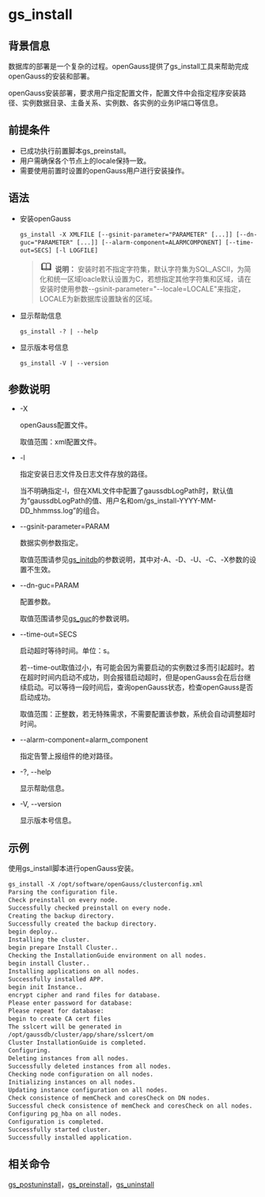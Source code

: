 # gs\_install

## 背景信息<a name="zh-cn_topic_0237152416_zh-cn_topic_0059778040_section551843134215"></a>

数据库的部署是一个复杂的过程。openGauss提供了gs\_install工具来帮助完成openGauss的安装和部署。

openGauss安装部署，要求用户指定配置文件，配置文件中会指定程序安装路径、实例数据目录、主备关系、实例数、各实例的业务IP端口等信息。

## 前提条件<a name="zh-cn_topic_0237152416_zh-cn_topic_0059778040_sde0deda331f04a77b53c25695a919910"></a>

-   已成功执行前置脚本gs\_preinstall。
-   用户需确保各个节点上的locale保持一致。
-   需要使用前置时设置的openGauss用户进行安装操作。

## 语法<a name="zh-cn_topic_0237152416_zh-cn_topic_0059778040_sb4663fce66974c9dadbf543e4a7095ba"></a>

-   安装openGauss

    ```
    gs_install -X XMLFILE [--gsinit-parameter="PARAMETER" [...]] [--dn-guc="PARAMETER" [...]] [--alarm-component=ALARMCOMPONENT] [--time-out=SECS] [-l LOGFILE]  
    ```

    >![](public_sys-resources/icon-note.png) **说明：** 
    >安装时若不指定字符集，默认字符集为SQL\_ASCII，为简化和统一区域loacle默认设置为C，若想指定其他字符集和区域，请在安装时使用参数--gsinit-parameter="--locale=LOCALE"来指定，LOCALE为新数据库设置缺省的区域。

-   显示帮助信息

    ```
    gs_install -? | --help
    ```

-   显示版本号信息

    ```
    gs_install -V | --version
    ```


## 参数说明<a name="zh-cn_topic_0237152416_zh-cn_topic_0059778040_s6aa938505b3b45808dbefdd1266efd76"></a>

-   -X

    openGauss配置文件。

    取值范围：xml配置文件。

-   -l

    指定安装日志文件及日志文件存放的路径。

    当不明确指定-l，但在XML文件中配置了gaussdbLogPath时，默认值为“gaussdbLogPath的值、用户名和om/gs\_install-YYYY-MM-DD\_hhmmss.log”的组合。

-   --gsinit-parameter=PARAM

    数据实例参数指定。

    取值范围请参见[gs\_initdb](gs_initdb.md)的参数说明，其中对-A、-D、-U、-C、-X参数的设置不生效。

-   --dn-guc=PARAM

    配置参数。

    取值范围请参见[gs\_guc](gs_guc.md)的参数说明。

-   --time-out=SECS

    启动超时等待时间。单位：s。

    若--time-out取值过小，有可能会因为需要启动的实例数过多而引起超时。若在超时时间内启动不成功，则会报错启动超时，但是openGauss会在后台继续启动。可以等待一段时间后，查询openGauss状态，检查openGauss是否启动成功。

    取值范围：正整数，若无特殊需求，不需要配置该参数，系统会自动调整超时时间。

-   --alarm-component=alarm\_component

    指定告警上报组件的绝对路径。

-   -?, --help

    显示帮助信息。

-   -V, --version

    显示版本号信息。


## 示例<a name="zh-cn_topic_0237152416_zh-cn_topic_0059778040_s9f6b00fff4334fdfaa38df725719b248"></a>

使用gs\_install脚本进行openGauss安装。

```
gs_install -X /opt/software/openGauss/clusterconfig.xml
Parsing the configuration file.
Check preinstall on every node.
Successfully checked preinstall on every node.
Creating the backup directory.
Successfully created the backup directory.
begin deploy..
Installing the cluster.
begin prepare Install Cluster..
Checking the InstallationGuide environment on all nodes.
begin install Cluster..
Installing applications on all nodes.
Successfully installed APP.
begin init Instance..
encrypt cipher and rand files for database.
Please enter password for database:
Please repeat for database:
begin to create CA cert files
The sslcert will be generated in /opt/gaussdb/cluster/app/share/sslcert/om
Cluster InstallationGuide is completed.
Configuring.
Deleting instances from all nodes.
Successfully deleted instances from all nodes.
Checking node configuration on all nodes.
Initializing instances on all nodes.
Updating instance configuration on all nodes.
Check consistence of memCheck and coresCheck on DN nodes.
Successful check consistence of memCheck and coresCheck on all nodes.
Configuring pg_hba on all nodes.
Configuration is completed.
Successfully started cluster.
Successfully installed application.
```

## 相关命令<a name="zh-cn_topic_0237152416_zh-cn_topic_0059778040_s07c0e1fb92454ab4aba383e142e6014d"></a>

[gs\_postuninstall](gs_postuninstall.md)，[gs\_preinstall](gs_preinstall.md)，[gs\_uninstall](gs_uninstall.md)

